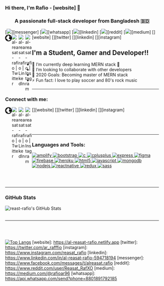 ### Hi there, I'm Rafio - [website] 👋

<h3 align="center">A passionate full-stack developer from Bangladesh 🇧🇩</h3>

<!-- [![Website](https://img.shields.io/website?label=al-reasat-rafio.com&style=for-the-badge&url=https%3A%2F%2Fcodestackr.com)](https://al-reasat-rafio.netlify.app/) -->

[<img  src="https://img.shields.io/badge/messenger-00B2FF?&style=for-the-badge&logo=messenger&logoColor=white" />][messenger]
[<img  src="https://img.shields.io/badge/WHATSAPP-25D366?&style=for-the-badge&logo=whatsapp&logoColor=white" />][whatsapp]
[<img  src="https://img.shields.io/badge/linkedin-%230077B5.svg?&style=for-the-badge&logo=linkedin&logoColor=white" />][linkedin]
[<img  src="https://img.shields.io/badge/reddit-%23FF4500.svg?&style=for-the-badge&logo=reddit&logoColor=white" />][reddit]
[<img  src="https://img.shields.io/badge/medium-%2312100E.svg?&style=for-the-badge&logo=medium&logoColor=white" />][medium]
[<img align="left" alt="al-reasat-rafio.com" width="22px" src="https://raw.githubusercontent.com/iconic/open-iconic/master/svg/globe.svg" />][website]
[<img align="left" alt="al-reasat-rafio | Twitter" width="22px" src="https://cdn.jsdelivr.net/npm/simple-icons@v3/icons/twitter.svg" />][twitter]
[<img align="left" alt="al-reasat-rafio | LinkedIn" width="22px" src="https://cdn.jsdelivr.net/npm/simple-icons@v3/icons/linkedin.svg" />][linkedin]
[<img align="left" alt="al-reasat-rafio | Instagram" width="22px" src="https://cdn.jsdelivr.net/npm/simple-icons@v3/icons/instagram.svg" />][instagram]

</img>

## I'm a Student, Gamer and Developer!!

-  🌱 I’m currently deep learning MERN stack 🤣
-  👯 I’m looking to collaborate with other developers
-  🥅 2020 Goals: Becoming master of MERN stack
-  ⚡ Fun fact: I love to play soccer and 80's rock music

---

### Connect with me:

[<img align="left" alt="al-reasat-rafio.com" width="22px" src="https://raw.githubusercontent.com/iconic/open-iconic/master/svg/globe.svg" />][website]
[<img align="left" alt="al-reasat-rafio | Twitter" width="22px" src="https://cdn.jsdelivr.net/npm/simple-icons@v3/icons/twitter.svg" />][twitter]
[<img align="left" alt="al-reasat-rafio | LinkedIn" width="22px" src="https://cdn.jsdelivr.net/npm/simple-icons@v3/icons/linkedin.svg" />][linkedin]
[<img align="left" alt="al-reasat-rafio | Instagram" width="22px" src="https://cdn.jsdelivr.net/npm/simple-icons@v3/icons/instagram.svg" />][instagram]

## <br />

---

### Languages and Tools:

<p align="left"> <a href="https://aws.amazon.com/amplify/" target="_blank"> <img src="https://docs.amplify.aws/assets/logo-dark.svg" alt="amplify" width="40" height="40"/> </a> <a href="https://getbootstrap.com" target="_blank"> <img src="https://devicons.github.io/devicon/devicon.git/icons/bootstrap/bootstrap-plain.svg" alt="bootstrap" width="40" height="40"/> </a> <a href="https://www.cprogramming.com/" target="_blank"> <img src="https://devicons.github.io/devicon/devicon.git/icons/c/c-original.svg" alt="c" width="40" height="40"/> </a> <a href="https://www.w3schools.com/cpp/" target="_blank"> <img src="https://devicons.github.io/devicon/devicon.git/icons/cplusplus/cplusplus-original.svg" alt="cplusplus" width="40" height="40"/> </a> <a href="https://expressjs.com" target="_blank"> <img src="https://devicons.github.io/devicon/devicon.git/icons/express/express-original-wordmark.svg" alt="express" width="40" height="40"/> </a> <a href="https://www.figma.com/" target="_blank"> <img src="https://www.vectorlogo.zone/logos/figma/figma-icon.svg" alt="figma" width="40" height="40"/> </a> <a href="https://firebase.google.com/" target="_blank"> <img src="https://www.vectorlogo.zone/logos/firebase/firebase-icon.svg" alt="firebase" width="40" height="40"/> </a> <a href="https://heroku.com" target="_blank"> <img src="https://www.vectorlogo.zone/logos/heroku/heroku-icon.svg" alt="heroku" width="40" height="40"/> </a> <a href="https://www.w3.org/html/" target="_blank"> <img src="https://devicons.github.io/devicon/devicon.git/icons/html5/html5-original-wordmark.svg" alt="html5" width="40" height="40"/> </a> <a href="https://developer.mozilla.org/en-US/docs/Web/JavaScript" target="_blank"> <img src="https://devicons.github.io/devicon/devicon.git/icons/javascript/javascript-original.svg" alt="javascript" width="40" height="40"/> </a> <a href="https://www.mongodb.com/" target="_blank"> <img src="https://devicons.github.io/devicon/devicon.git/icons/mongodb/mongodb-original-wordmark.svg" alt="mongodb" width="40" height="40"/> </a> <a href="https://nodejs.org" target="_blank"> <img src="https://devicons.github.io/devicon/devicon.git/icons/nodejs/nodejs-original-wordmark.svg" alt="nodejs" width="40" height="40"/> </a> <a href="https://reactnative.dev/" target="_blank"> <img src="https://reactnative.dev/img/header_logo.svg" alt="reactnative" width="40" height="40"/> </a> <a href="https://redux.js.org" target="_blank"> <img src="https://devicons.github.io/devicon/devicon.git/icons/redux/redux-original.svg" alt="redux" width="40" height="40"/> </a> <a href="https://sass-lang.com" target="_blank"> <img src="https://devicons.github.io/devicon/devicon.git/icons/sass/sass-original.svg" alt="sass" width="40" height="40"/> </a> </p>

<br />
<br />

---

### GitHub Stats

  <img align="left" alt="reast-rafio's GitHub Stats" src="https://github-readme-stats.codestackr.vercel.app/api?username=reasat-rafio&show_icons=true&hide_border=true&theme=tokyonight" />

<br/>
<br/>

---

<br/>
<br/>

[![Top Langs](https://github-readme-stats.vercel.app/api/top-langs/?username=reasat-rafio&layout=compact)](https://github.com/reasat-rafio/github-readme-stats)
[website]: https://al-reasat-rafio.netlify.app
[twitter]: https://twitter.com/ar_rafffio
[instagram]: https://www.instagram.com/reasat_rafio
[linkedin]: https://www.linkedin.com/in/al-reasat-rafio-594718194
[messenger]: https://www.facebook.com/messages/t/alreasat.rafio
[reddit]: https://www.reddit.com/user/Reasat_RafXO
[medium]: https://medium.com/@rafioar96
[whatsapp]: https://api.whatsapp.com/send?phone=8801891792185
